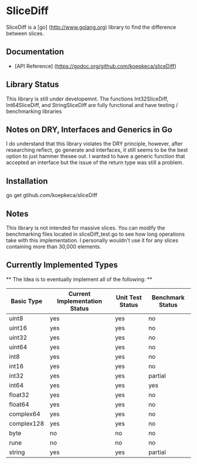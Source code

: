 # SliceDiff

SliceDiff is a [go] (http://www.golang.org)  library to find the difference between slices.

## Documentation

* [API Reference] (https://godoc.org/github.com/koepkeca/sliceDiff)

## Library Status

This library is still under developemnt. The functions Int32SliceDiff, Int64SliceDiff, and StringSliceDiff are fully functional and have testing / benchmarking libraries

## Notes on DRY, Interfaces and Generics in Go

I do understand that this library violates the DRY principle, however, after researching reflect, go generate and interfaces, it still seems to be the best option to just hammer thesee out. 
I wanted to have a generic function that accepted an interface but the issue of the return type was still a problem.
## Installation

go get gtihub.com/koepkeca/sliceDiff

## Notes

This library is not intended for massive slices. You can modify the benchmarking files located in sliceDiff_test.go to see how long operations take with this implementation. I personally wouldn't use it for any slices containing more than 30,000 elements.

## Currently Implemented Types
** The Idea is to eventually implement all of the following: **

Basic Type | Current Implementation Status | Unit Test Status | Benchmark Status
-----------|-------------------------------|------------------|-------------------
uint8 | yes | yes | no
uint16 | yes | yes | no
uint32 | yes | yes | no
uint64 | yes | yes | no
int8 | yes | yes | no
int16 | yes | yes | no
int32 | yes | yes | partial
int64 | yes | yes | yes
float32 | yes | yes | no
float64 | yes | yes | no
complex64 | yes | yes | no
complex128 | yes | yes | no
byte | no | no | no
rune | no | no | no
string | yes | yes | partial

